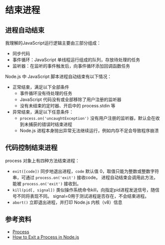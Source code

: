 # 结束进程
## 进程自动结束
我理解的JavaScript运行逻辑主要由三部分组成：
- 同步代码
- 事件循环：JavaScript 单线程运行组成的队列，存放待处理的任务
- 监听器：在监听的事件触发后，向事件循环添加回调函数任务

Node.js 中 JavaScript 脚本进程自动结束有以下情况：
- 正常结束，满足以下全部条件
  - 事件循环没有待处理的任务
  - JavaScript 代码没有或全部移除了用户注册的监听器
  - 没有未结束的定时器、开启中的 process.stdin 等
- 异常结束，满足以下任意条件：
  - `process.on('uncaughtException')` 没有用户注册的监听器，默认会在收到未捕获的错误时结束进程
  - Node.js 进程本身抛出异常无法继续运行，例如内存不足会导致程序崩溃

## 代码控制结束进程

process 对象上有四种方法结束进程：
- `exit([code])`
  同步地退出进程，`code` 默认值 0，取值只能为整数或整数字符串，可通过 `process.on('exit')` 接收code。
  进程自动结束会调用此方法，能被 `process.on('exit')`  接收到。
- `kill(pid[, signal])`
  类似操作系统命令kill，向指定pid进程发送信号，随信号不同将表现不同。
  signal=0用于测试进程是否存在，不会结束进程。
- `abort()`
  立即退出进程，并打印 Node.js 内核（v8）信息

## 参考资料
- [Process](https://nodejs.org/api/process.html)
- [How to Exit a Process in Node.js](https://www.knowledgehut.com/blog/web-development/node-js-process-exit)